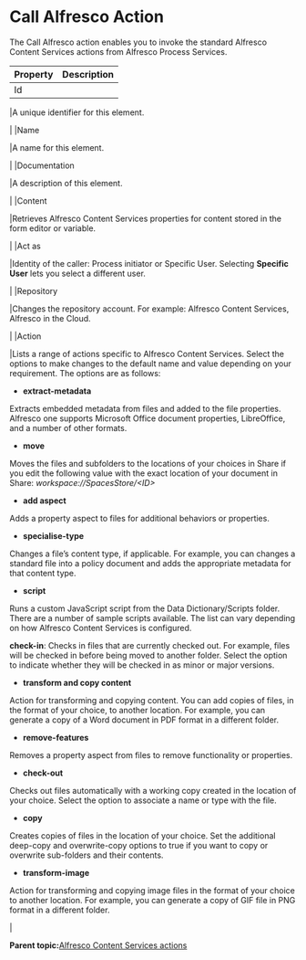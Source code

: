 # Call Alfresco Action

The Call Alfresco action enables you to invoke the standard Alfresco Content Services actions from Alfresco Process Services.

|Property|Description|
|--------|-----------|
|Id

|A unique identifier for this element.

|
|Name

|A name for this element.

|
|Documentation

|A description of this element.

|
|Content

|Retrieves Alfresco Content Services properties for content stored in the form editor or variable.

|
|Act as

|Identity of the caller: Process initiator or Specific User. Selecting **Specific User** lets you select a different user.

|
|Repository

|Changes the repository account. For example: Alfresco Content Services, Alfresco in the Cloud.

|
|Action

|Lists a range of actions specific to Alfresco Content Services. Select the options to make changes to the default name and value depending on your requirement. The options are as follows:

 -   ****extract-metadata****

Extracts embedded metadata from files and added to the file properties. Alfresco one supports Microsoft Office document properties, LibreOffice, and a number of other formats.

-   ****move****

Moves the files and subfolders to the locations of your choices in Share if you edit the following value with the exact location of your document in Share: *workspace://SpacesStore/<ID\>*

-   ****add aspect****

Adds a property aspect to files for additional behaviors or properties.

-   ****specialise-type****

Changes a file’s content type, if applicable. For example, you can changes a standard file into a policy document and adds the appropriate metadata for that content type.

-   ****script****

Runs a custom JavaScript script from the Data Dictionary/Scripts folder. There are a number of sample scripts available. The list can vary depending on how Alfresco Content Services is configured.


 **check-in**: Checks in files that are currently checked out. For example, files will be checked in before being moved to another folder. Select the option to indicate whether they will be checked in as minor or major versions.

 -   ****transform and copy content****

Action for transforming and copying content. You can add copies of files, in the format of your choice, to another location. For example, you can generate a copy of a Word document in PDF format in a different folder.

-   ****remove-features****

Removes a property aspect from files to remove functionality or properties.

-   ****check-out****

Checks out files automatically with a working copy created in the location of your choice. Select the option to associate a name or type with the file.

-   ****copy****

Creates copies of files in the location of your choice. Set the additional deep-copy and overwrite-copy options to true if you want to copy or overwrite sub-folders and their contents.

-   ****transform-image****

Action for transforming and copying image files in the format of your choice to another location. For example, you can generate a copy of GIF file in PNG format in a different folder.


|

**Parent topic:**[Alfresco Content Services actions](../topics/acs_actions.md)

